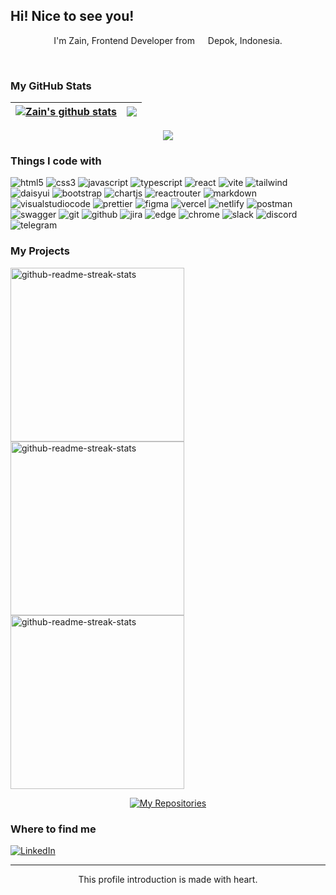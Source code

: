 ## Hi! Nice to see you!
 <p align="center">
    I'm Zain, Frontend Developer from <img src="https://cdn-icons-png.flaticon.com/512/940/940247.png" width="13"/> Depok, Indonesia.
  </p>
</br>

### My GitHub Stats
| <a href="https://github.com/anuraghazra/github-readme-stats"><img align="center" src="https://github-readme-stats.vercel.app/api?username=zenzett&show_icons=true&theme=codeSTACKr&border_color=FFFFFF&hide_border=false&ring=161b228&include_all_commits=true&count_private=true" alt="Zain's github stats" /></a> | <a href="https://github.com/anuraghazra/github-readme-stats"><img align="center" src="https://github-readme-streak-stats.herokuapp.com/?user=zenzett&theme=codeSTACKr&border_color=FFFFFF&hide_border=false" /></a> |
 | ---------------------------------------------------------------------------------------------------------------------------------------------------------------------------------------------------------------------- | ---------------------------------------------------------------------------------------------------------------------------------------------------------------------------------------------------------------------------- |
 
</div>
<div align='center'>
<a href="https://github.com/anuraghazra/github-readme-stats"><img align="center" src="https://github-readme-stats.vercel.app/api/top-langs/?username=zenzett&layout=compact&theme=codeSTACKr&border_color=FFFFFF&hide_border=false" /></a>
</div>

### Things I code with
<p>
<img alt="html5" src="https://img.shields.io/badge/-HTML5-303030?style=flat-square&logo=html5&logoColor=" />
<img alt="css3" src="https://img.shields.io/badge/-CSS3-303030?style=flat-square&logo=CSS3&logoColor=2965f1"/>
<img alt="javascript" src="https://img.shields.io/badge/JavaScript-303030.svg?style=flat-square&logo=javascript&logoColor=" />
<img alt="typescript" src="https://img.shields.io/badge/-TypeScript-303030?style=flat-square&logo=typescript&logoColor=" />
<img alt="react" src="https://img.shields.io/badge/ReactJS-303030.svg?style=flat-square&logo=react&logoColor=" />
<img alt="vite" src="https://img.shields.io/badge/Vite-303030.svg?style=flat-square&logo=vite&logoColor=" />
<img alt="tailwind" src="https://img.shields.io/badge/TailwindCSS-303030.svg?style=flat-square&logo=tailwind-css&logoColor=" />
<img alt="daisyui" src="https://img.shields.io/badge/DaisyUI-303030.svg?style=flat-square&logo=daisyui&logoColor=%23F7DF1E" />
<img alt="bootstrap" src="https://img.shields.io/badge/Bootstrap-303030.svg?style=flat-square&logo=bootstrap&logoColor=" />
<img alt="chartjs" src="https://img.shields.io/badge/Chart.js-303030.svg?style=flat-square&logo=chart.js&logoColor=" />
<img alt="reactrouter" src="https://img.shields.io/badge/React%20Router-303030?style=flat-square&logo=react-router&logoColor=" />
<img alt="markdown" src="https://img.shields.io/badge/Markdown-303030.svg?style=flat-square&logo=markdown&logoColor=" />
<img alt="visualstudiocode" src="https://img.shields.io/badge/-Visual%20Studio%20Code-303030?style=flat-square&logo=Visual%20Studio%20Code&logoColor=0078d7"/>
<img alt="prettier" src="https://img.shields.io/badge/-Prettier-303030?style=flat-square&logo=prettier&borderColor=red&border_color=yellow&logoColor=" />
<img alt="figma" src="https://img.shields.io/badge/Figma-303030.svg?style=flat-square&logo=figma&logoColor="/>
<img alt="vercel" src="https://img.shields.io/badge/Vercel-303030.svg?style=flat-square&logo=vercel&logoColor=" />
<img alt="netlify" src="https://img.shields.io/badge/Netlify-303030.svg?style=flat-square&logo=netlify&logoColor=#00C7B7" />
<img alt="postman" src="https://img.shields.io/badge/Postman-303030?style=flat-square&logo=postman&logoColor=" />
<img alt="swagger" src="https://img.shields.io/badge/-Swagger-303030?style=flat-square&logo=swagger&logoColor=" />
<img alt="git" src="https://img.shields.io/badge/Git-303030.svg?style=flat-square&logo=git&logoColor="/>
<img alt="github" src="https://img.shields.io/badge/GitHub-303030.svg?style=flat-square&logo=github&logoColor="/>
<img alt="jira" src="https://img.shields.io/badge/Jira-303030.svg?style=flat-square&logo=jira&logoColor=%230A0FFF" />
<img alt="edge" src="https://img.shields.io/badge/Edge-303030?style=flat-square&logo=Microsoft-edge&logoColor=0078D7"/>
<img alt="chrome" src="https://img.shields.io/badge/Google%20Chrome-303030?style=flat-square&logo=GoogleChrome&logoColor="/>
<img alt="slack" src="https://img.shields.io/badge/-Slack-303030?style=flat-square&logo=Slack&logoColor=E01563"/>
<img alt="discord" src="https://img.shields.io/badge/Discord-303030.svg?style=flat-square&logo=discord&logoColor=" />
<img alt="telegram" src="https://img.shields.io/badge/Telegram-303030?style=flat-square&logo=telegram&logoColor=" />
</p>



### My Projects
<p align="left">
    <a href="https://github.com/zenzett/timesync-attendance"><img width="278" src="https://denvercoder1-github-readme-stats.vercel.app/api/pin/?username=zenzett&repo=timesync-attendance&show_icons=true&theme=codeSTACKr&border_color=2CA5E0&hide_border=false" alt="github-readme-streak-stats"></a>
    <a href="https://github.com/zenzett/ecommerce-app"><img width="278" src="https://denvercoder1-github-readme-stats.vercel.app/api/pin/?username=zenzett&repo=ecommerce-app&show_icons=true&theme=codeSTACKr&border_color=2CA5E0&hide_border=false" alt="github-readme-streak-stats"></a>
    <a href="https://github.com/zenzett/mymovies-app-react"><img width="278" src="https://denvercoder1-github-readme-stats.vercel.app/api/pin/?username=zenzett&repo=mymovies-app-react&show_icons=true&theme=codeSTACKr&border_color=2CA5E0&hide_border=false" alt="github-readme-streak-stats"></a>
</p>
  
<p align="center">
  <a href="https://github.com/zenzett?tab=repositories"><img alt="My Repositories" title="My Repositories" src="https://custom-icon-badges.demolab.com/badge/-Click%20here%20to%20see%20my%20repositories-303030?style=for-the-badge&logoColor=white&logo=repo"/></a>
</p>
 
### Where to find me
<a href="https://www.linkedin.com/in/ahmad-zain-af/" target="_blank"><img alt="LinkedIn" src="https://img.shields.io/badge/LinkedIn-303030.svg?&style=flat-square&logo=linkedin&logoColor=0A66C2&border_color=FFFFFF&hide_border=false" /></a>
</p>

------------
<p align="center">This profile introduction is made with heart.</br>
